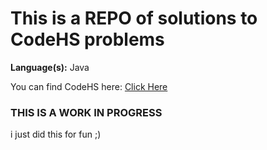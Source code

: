 # This is a REPO of solutions to CodeHS problems

**Language(s):** Java

You can find CodeHS here: [Click Here](https://codehs.com/)

### THIS IS A WORK IN PROGRESS

i just did this for fun ;)
